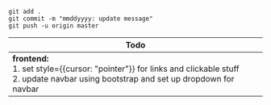 `git add .`<br/>
`git commit -m "mmddyyyy: update message"`<br/>
`git push -u origin master`<br/>

| **Todo**                                                                                                                                               |
| ------------------------------------------------------------------------------------------------------------------------------------------------------ |
| **frontend:**<br/>1. set style={{cursor: "pointer"}} for links and clickable stuff<br/>2. update navbar using bootstrap and set up dropdown for navbar |
